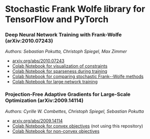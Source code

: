 # Stochastic Frank Wolfe library for TensorFlow and PyTorch


### Deep Neural Network Training with Frank-Wolfe (arXiv:2010.07243)
*Authors: Sebastian Pokutta, Christoph Spiegel, Max Zimmer*

* [arxiv.org/abs/2010.07243](https://arxiv.org/abs/2010.07243)
* [Colab Notebook for visualization of constraints](https://colab.research.google.com/drive/1t-AbwNQSjNSCoOE0_snF9t-TkFTPClge?usp=sharing)
* [Colab Notebook for sparseness during training](https://colab.research.google.com/drive/1qDKhGVjN6eH2vGKNHC1lBp-ryMzYC38t?usp=sharing)
* [Colab Notebook for comparing stochastic Frank--Wolfe methods](https://colab.research.google.com/drive/1qDKhGVjN6eH2vGKNHC1lBp-ryMzYC38t?usp=sharing)
* [Colab Notebook for large network training](https://colab.research.google.com/drive/1qDKhGVjN6eH2vGKNHC1lBp-ryMzYC38t?usp=sharing)


### Projection-Free Adaptive Gradients for Large-Scale Optimization (arXiv:2009.14114)
*Authors: Cyrille W. Combettes, Christoph Spiegel, Sebastian Pokutta*

* [arxiv.org/abs/2009.14114](https://arxiv.org/abs/2009.14114)
* [Colab Notebook for convex objectives](...) (not using this repository)
* [Colab Notebook for non-convex objectives](https://colab.research.google.com/drive/16OU67J7c4M0LcQWrgR5Nd3oOf3n3A4K7)
